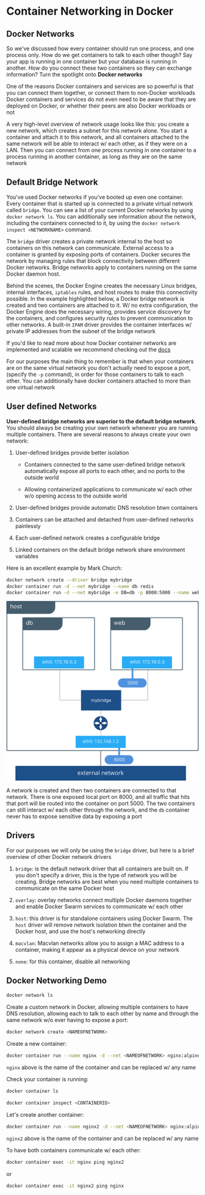 # Container Networking in Docker

## Docker Networks

So we've discussed how every container should run one process, and one process only. How do we get containers to talk to each other though? Say your app is running in one container but your database is running in another. How do you connect these two containers so they can exchange information? Turn the spotlight onto **Docker networks**

One of the reasons Docker containers and services are so powerful is that you can connect them together, or connect them to non-Docker workloads Docker containers and services do not even need to be aware that they are deployed on Docker, or whether their peers are also Docker workloads or not

A very high-level overview of network usage looks like this: you create a new network, which creates a subnet for this network alone. You start a container and attach it to this network, and all containers attached to the same network will be able to interact w/ each other, as if they were on a LAN. Then you can connect from one process running in one container to a process running in another container, as long as they are on the same network

## Default Bridge Network

You've used Docker networks if you've booted up even one container. Every container that is started up is connected to a private virtual network called `bridge`. You can see a list of your current Docker networks by using `docker network ls`. You can additionally see information about the network, including the containers connected to it, by using the `docker network inspect <NETWORKNAME>` command.

The `bridge` driver creates a private network internal to the host so containers on this network can communicate. External access to a container is granted by exposing ports of containers. Docker secures the network by managing rules that block connectivity between different Docker networks. Bridge networks apply to containers running on the same Docker daemon host.

Behind the scenes, the Docker Engine creates the necessary Linux bridges, internal interfaces, `iptables` rules, and host routes to make this connectivity possible. In the example highlighted below, a Docker bridge network is created and two containers are attached to it. W/ no extra configuration, the Docker Engine does the necessary wiring, provides service discovery for the containers, and configures security rules to prevent communication to other networks. A built-in `IPAM` driver provides the container interfaces w/ private IP addresses from the subnet of the bridge network

If you'd like to read more about how Docker container networks are implemented and scalable we recommend checking out the [docs](https://success.docker.com/article/networking)

For our purposes the main thing to remember is that when your containers are on the same virtual network you don't actually need to expose a port, (specify the `-p` command), in order for those containers to talk to each other. You can additionally have docker containers attached to more than one virtual network

## User defined Networks

**User-defined bridge networks are superior to the default bridge network**. You should always be creating your own network whenever you are running multiple containers. There are several reasons to always create your own network:

1. User-defined bridges provide better isolation

    * Containers connected to the same user-defined bridge network automatically expose all ports to each other, and no ports to the outside world

    * Allowing containerized applications to communicate w/ each other w/o opening access to the outside world

2. User-defined bridges provide automatic DNS resolution btwn containers

3. Containers can be attached and detached from user-defined networks painlessly

4. Each user-defined network creates a configurable bridge

5. Linked containers on the default bridge network share environment variables

Here is an excellent example by Mark Church:

```zsh
docker network create --driver bridge mybridge
docker container run -d --net mybridge --name db redis
docker container run -d --net mybridge -e DB=db -p 8000:5000 --name web chrch/web
```

![Docker network](../../../img/docker-network.png)

A network is created and then two containers are connected to that network. There is one exposed local port on 8000, and all traffic that hits that port will be routed into the container on port 5000. The two containers can still interact w/ each other through the network, and the `db` container never has to expose sensitive data by exposing a port

## Drivers

For our purposes we will only be using the `bridge` driver, but here is a brief overview of other Docker network drivers

1. `bridge`: is the default network driver that all containers are built on. If you don't specify a driver, this is the type of network you will be creating. Bridge networks are best when you need multiple containers to communicate on the same Docker host

2. `overlay`: overlay networks connect multiple Docker daemons together and enable Docker Swarm services to communicate w/ each other

3. `host`: this driver is for standalone containers using Docker Swarm. The `host` driver will remove network isolation btwn the container and the Docker host, and use the host's networking directly

4. `macvlan`: Macvlan networks allow you to assign a MAC address to a container, making it appear as a physical device on your network

5. `none`: for this container, disable all networking

## Docker Networking Demo

```zsh
docker network ls
```

Create a custom network in Docker, allowing multiple containers to have DNS resolution, allowing each to talk to each other by name and through the same network w/o ever having to expose a port:

```zsh
docker network create <NAMEOFNETWORK>
```

Create a new container:

```zsh
docker container run --name nginx -d --net <NAMEOFNETWORK> nginx:alpine
```

`nginx` above is the name of the container and can be replaced w/ any name

Check your container is running:

```zsh
docker container ls
```

```zsh
docker container inspect <CONTAINERID>
```

Let's create another container:

```zsh
docker container run --name nginx2 -d --net <NAMEOFNETWORK> nginx:alpine
```

`nginx2` above is the name of the container and can be replaced w/ any name

To have both containers communicate w/ each other:

```zsh
docker container exec -it nginx ping nginx2
```

or

```zsh
docker container exec -it nginx2 ping nginx
```
